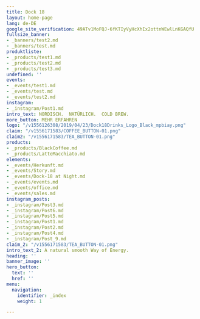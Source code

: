 ```yaml
---
title: Dock 18
layout: home-page
lang: de-DE
google_site_verification: 49ATv1MoFQJ-6fKTIyVyHcXhIx2ottnWEwlLnKGAQfU
fullsize_banner:
- _banners/test2.md
- _banners/test.md
produktliste:
- _products/test1.md
- _products/test2.md
- _products/test3.md
undefined: ''
events:
- _events/test1.md
- _events/test.md
- _events/test2.md
instagram:
- _instagram/Post1.md
intro_text: NORDISCH.  NATÜRLICH.  COLD BREW.
more_button: MEHR ERFAHREN
logo: "/v1556126308/2019/04/23/Dock18Drinks_Logo_Black_mpbiay.png"
claim: "/v1556171583/COFFEE_BUTTON-01.png"
claim2: "/v1556171583/TEA_BUTTON-01.png"
products:
- _products/BlackCoffee.md
- _products/LatteMacchiato.md
elements:
- _events/Herkunft.md
- _events/Story.md
- _events/Dock-18 at Night.md
- _events/events.md
- _events/office.md
- _events/sales.md
instagram_posts:
- _instagram/Post3.md
- _instagram/Post6.md
- _instagram/Post5.md
- _instagram/Post1.md
- _instagram/Post2.md
- _instagram/Post4.md
- _instagram/Post_9.md
claim_2: "/v1556171583/TEA_BUTTON-01.png"
intro_text_2: A natural smooth Way of Energy.
heading: ''
banner_image: ''
hero_button:
  text: ''
  href: ''
menu:
  navigation:
    identifier: _index
    weight: 1

---
```

